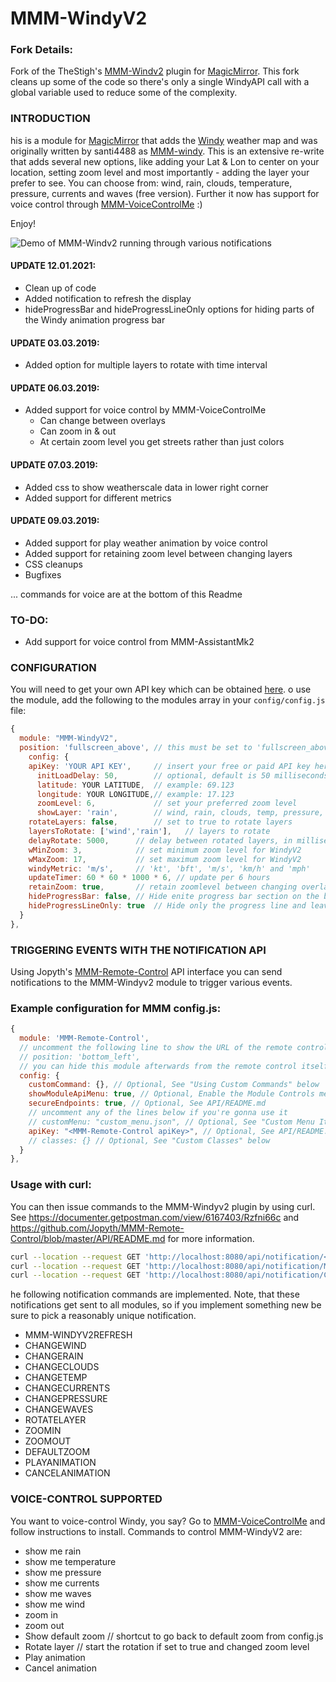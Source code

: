 # MMM-WindyV2

### Fork Details:
Fork of the TheStigh's [MMM-Windv2](https://github.com/TheStigh/MMM-WindyV2) plugin for [MagicMirror](https://github.com/MichMich/MagicMirror). This fork cleans up some of the code so there's only a single WindyAPI call with a global variable used to reduce some of the complexity.

### INTRODUCTION
  his is a module for [MagicMirror](https://github.com/MichMich/MagicMirror) that adds the [Windy](https://www.windy.com/) weather map and was originally written by santi4488 as [MMM-windy](https://github.com/santi4488/MMM-windy). This is an extensive re-write that adds several new options, like adding your Lat & Lon to center on your location, setting zoom level and most importantly - adding the layer your prefer to see. You can choose from: wind, rain, clouds, temperature, pressure, currents and waves (free version). Further it now has support for voice control through [MMM-VoiceControlMe](https://github.com/Mykle1/MMM-VoiceControlMe) :)

Enjoy!

![Demo of MMM-Windv2 running through various notifications](https://github.com/jonathan-lester/MMM-WindyV2/raw/master/windyv2.gif)

#### UPDATE 12.01.2021:
- Clean up of code
- Added notification to refresh the display
- hideProgressBar and hideProgressLineOnly options for hiding parts of the Windy animation progress bar

#### UPDATE 03.03.2019:
- Added option for multiple layers to rotate with time interval

#### UPDATE 06.03.2019:
- Added support for voice control by MMM-VoiceControlMe
  - Can change between overlays
  - Can zoom in & out
  - At certain zoom level you get streets rather than just colors

#### UPDATE 07.03.2019:
- Added css to show weatherscale data in lower right corner
- Added support for different metrics

#### UPDATE 09.03.2019:
- Added support for play weather animation by voice control
- Added support for retaining zoom level between changing layers
- CSS cleanups
- Bugfixes

... commands for voice are at the bottom of this Readme

### TO-DO:
- Add support for voice control from MMM-AssistantMk2

### CONFIGURATION
You will need to get your own API key which can be obtained [here](https://api4.windy.com/api-key).
  o use the module, add the following to the modules array in your `config/config.js` file:
```js
{
  module: "MMM-WindyV2",
  position: 'fullscreen_above', // this must be set to 'fullscreen_above'
    config: {
    apiKey: 'YOUR API KEY',     // insert your free or paid API key here
      initLoadDelay: 50,        // optional, default is 50 milliseconds
      latitude: YOUR LATITUDE,  // example: 69.123
      longitude: YOUR LONGITUDE,// example: 17.123
      zoomLevel: 6,             // set your preferred zoom level
      showLayer: 'rain',        // wind, rain, clouds, temp, pressure, currents, waves
    rotateLayers: false,        // set to true to rotate layers
    layersToRotate: ['wind','rain'],   // layers to rotate
    delayRotate: 5000,      // delay between rotated layers, in milliseconds
    wMinZoom: 3,            // set minimum zoom level for WindyV2
    wMaxZoom: 17,           // set maximum zoom level for WindyV2
    windyMetric: 'm/s',     // 'kt', 'bft', 'm/s', 'km/h' and 'mph'
    updateTimer: 60 * 60 * 1000 * 6, // update per 6 hours
    retainZoom: true,       // retain zoomlevel between changing overlays
    hideProgressBar: false, // Hide enite progress bar section on the bottom of the screen
    hideProgressLineOnly: true  // Hide only the progress line and leave the timecode
  }
},
```

### TRIGGERING EVENTS WITH THE NOTIFICATION API
Using Jopyth's [MMM-Remote-Control](https://github.com/Jopyth/MMM-Remote-Control) API interface you can send notifications to the MMM-Windyv2 module to trigger various events.
### Example configuration for MMM config.js:
```js
{
  module: 'MMM-Remote-Control',
  // uncomment the following line to show the URL of the remote control on the mirror
  // position: 'bottom_left',
  // you can hide this module afterwards from the remote control itself
  config: {
    customCommand: {}, // Optional, See "Using Custom Commands" below
    showModuleApiMenu: true, // Optional, Enable the Module Controls menu
    secureEndpoints: true, // Optional, See API/README.md
    // uncomment any of the lines below if you're gonna use it
    // customMenu: "custom_menu.json", // Optional, See "Custom Menu Items" below
    apiKey: "<MMM-Remote-Control apiKey>", // Optional, See API/README.md for details
    // classes: {} // Optional, See "Custom Classes" below
  }
},
```

### Usage with curl:
You can then issue commands to the MMM-Windyv2 plugin by using curl. See https://documenter.getpostman.com/view/6167403/Rzfni66c and https://github.com/Jopyth/MMM-Remote-Control/blob/master/API/README.md for more information.
```bash
curl --location --request GET 'http://localhost:8080/api/notification/<NOTIFICATION TO SEND>?apiKey=<your MMM-Remote-Control apiKey>' --data-raw ''
curl --location --request GET 'http://localhost:8080/api/notification/MMM-WINDYV2UPDATE?apiKey=<your MMM-Remote-Control apiKey>' --data-raw ''
curl --location --request GET 'http://localhost:8080/api/notification/CHANGEWIND?apiKey=<your MMM-Remote-Control apiKey>' --data-raw ''
```
  he following notification commands are implemented. Note, that these notifications get sent to all modules, so if you implement something new be sure to pick a reasonably unique notification.
* MMM-WINDYV2REFRESH
* CHANGEWIND
* CHANGERAIN
* CHANGECLOUDS
* CHANGETEMP
* CHANGECURRENTS
* CHANGEPRESSURE
* CHANGEWAVES
* ROTATELAYER
* ZOOMIN
* ZOOMOUT
* DEFAULTZOOM
* PLAYANIMATION
* CANCELANIMATION


### VOICE-CONTROL SUPPORTED
You want to voice-control Windy, you say?
Go to [MMM-VoiceControlMe](https://github.com/Mykle1/MMM-VoiceControlMe) and follow instructions to install.
Commands to control MMM-WindyV2 are:
- show me rain
- show me temperature
- show me pressure
- show me currents
- show me waves
- show me wind
- zoom in
- zoom out
- Show default zoom  // shortcut to go back to default zoom from config.js
- Rotate layer    // start the rotation if set to true and changed zoom level
- Play animation
- Cancel animation
